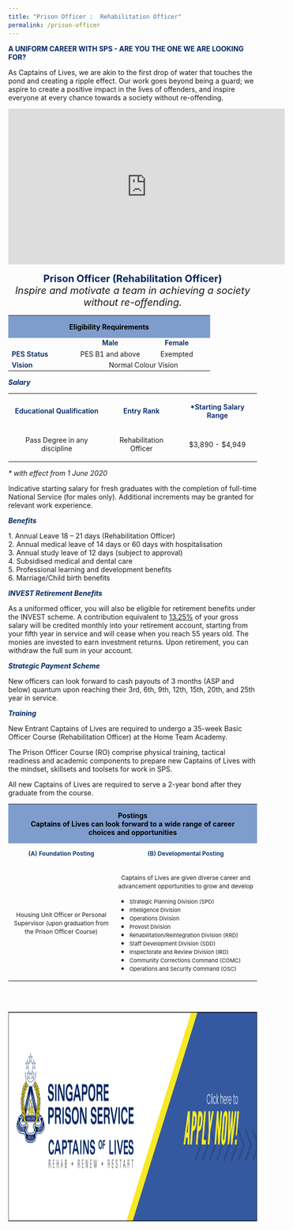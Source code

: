 ```yaml
---
title: "Prison Officer :  Rehabilitation Officer"
permalink: /prison-officer
---
```

<div class="container">
<p>
<span style="color: #002661;"><strong>A UNIFORM CAREER WITH SPS - ARE YOU THE ONE WE ARE LOOKING FOR?</strong></span>
</p>
<p class="copytext">
As Captains of Lives, we are akin to the first drop of water that touches the pond and creating a ripple effect. Our work goes beyond being a guard; we aspire to create&nbsp;a positive impact in the lives of offenders, and inspire everyone at every chance towards a society without re-offending.</p>
<div style="text-align: center;"><iframe allowfullscreen="" allow="accelerometer; autoplay; clipboard-write; encrypted-media; gyroscope; picture-in-picture" frameborder="0" title="YouTube video player" src="https://www.youtube.com/embed/CshxKg00Oao" height="315" width="560"></iframe>
<p style="text-align: center;" class="copytext"><span style="font-size: 20px;"><strong style="color: #002661;">Prison Officer (Rehabilitation Officer)</strong><br>
<em>Inspire and motivate a team in achieving a society without re-offending.</em></span></p>
</div>
<p style="text-align: center;">
<!--Eligibility Table-->
</p>
<div style="text-align: center;" class="tablewrap">
<table class="table">
    <tbody>
        <tr>
            <th colspan="3" style="margin: 0px; padding: 0px 20px; color: white; font-weight: bold; background-color: rgba(2, 62, 155, 0.5);">
            <p style="text-align: center; color: black;">Eligibility Requirements</p>
            </th>
        </tr>
        <tr>
            <td style="width: 34%;" class="cellheader">
            <p style="color: rgba(0, 38, 97, 1); font-weight: 600; text-align: center; margin: 0;" class="centre">&nbsp;</p>
            </td>
            <td style="width: 33%;" class="cellheader">
            <p style="color: rgba(0, 38, 97, 1); font-weight: 600; text-align: center; margin: 0;" class="centre">Male</p>
            </td>
            <td style="width: 33%;" class="cellheader">
            <p style="color: rgba(0, 38, 97, 1); font-weight: 600; text-align: center; margin: 0;" class="centre">Female</p>
            </td>
        </tr>
        <tr>
            <td style="text-align: left; vertical-align: middle;" class="cellheader">
            <p style="color: rgba(0, 38, 97, 1); font-weight: 600; margin: 0;">PES Status</p>
            </td>
            <td class="cellpadding">
            <p style="margin: 0;" class="centre">PES B1 and above</p>
            </td>
            <td class="cellpadding">
            <p style="margin: 0;" class="centre">Exempted</p>
            </td>
        </tr>
        <tr>
            <td style="text-align: left; vertical-align: middle;" class="cellheader">
            <p style="color: rgba(0, 38, 97, 1); font-weight: 600;margin: 0;">Vision</p>
            </td>
            <td colspan="2" style="text-align: center;" class="cellpadding">
            <p style="margin: 0;" class="centre">Normal Colour Vision</p>
            </td>
        </tr>
    </tbody>
</table>
<p style="text-align: left;" class="copytext">
</p>
</div>
<!--Salary-->
<div class="container">
<p class="subtitle"><strong><em><span style="color: #002661;">Salary</span></em></strong></p>
</div>
<!--Salary Table-->
<div style="text-align: center;" class="tablewrap">
<table class="table">
    <tbody>
        <tr>
            <th class="cellheader">
            <p style="text-align: center; color: rgba(0, 38, 97, 1); font-weight: 600;" class="centre">Educational Qualification</p>
            </th>
			<th class="cellheader">
            <p style="text-align: center; color: rgba(0, 38, 97, 1); font-weight: 600;" class="centre">Entry Rank </p>
            </th>
            <th class="cellheader">
            <p style="text-align: center; color: rgba(0, 38, 97, 1); font-weight: 600;" class="centre">*Starting Salary Range</p>
            </th>
        </tr>
        <tr>
            <td class="cellpadding">
            <p class="centre">Pass Degree in any discipline</p>
            </td>
			<td class="cellpadding">
            <p class="centre">Rehabilitation Officer</p>
            </td>
            <td class="cellpadding">
            <p class="centre">$3,890 - $4,949</p>
            </td>
        </tr>
    </tbody>
</table>
</div>
	<div class="container">
<p class="copytext"><i>* with effect from 1 June 2020</i></p>
<p class="copytext">
Indicative starting salary for fresh graduates with the completion of full-time National Service (for males only). Additional increments may be granted for relevant work experience.
</p></div>
<!--Sign On Bonus-->
<div class="container">
<p class="subtitle"><strong><em><span style="color: #002661;">Benefits</span></em></strong></p></div><div class="container">
<p class="copytext">
1. Annual Leave 18 – 21 days (Rehabilitation Officer)<br>
2. Annual medical leave of 14 days or 60 days with hospitalisation<br>
3. Annual study leave of 12 days (subject to approval)<br>
4. Subsidised medical and dental care<br>
5. Professional learning and development benefits<br>
6. Marriage/Child birth benefits</p>
<p><strong><em><span style="color: #002661;">INVEST Retirement Benefits</span></em></strong></p>
<p>As a uniformed officer, you will also be eligible for retirement benefits under the INVEST scheme. A contribution equivalent to <span style="text-decoration: underline">13.25%</span> of your gross salary will be credited monthly into your retirement account, starting from your fifth year in service and will cease when you reach 55 years old. The monies are invested to earn investment returns. Upon retirement, you can withdraw the full sum in your account.</p>
<p><strong><em><span style="color: #002661;">Strategic Payment Scheme</span></em></strong></p>
<p>New officers can look forward to cash payouts of 3 months (ASP and below) quantum upon reaching their 3rd, 6th, 9th, 12th, 15th, 20th, and 25th year in service.</p>
</div>
<!--Application Successful-->
<div class="container">
	<p>
</p><p class="subtitle"><em><strong><span style="color: #002661;">Training</span></strong></em></p>
<p class="copytext">
New Entrant Captains of Lives are required to undergo a 35-week Basic Officer Course (Rehabilitation Officer) at the Home Team Academy.
</p>
</div>
<!--Course Description-->
<div class="container">
<p class="copytext">The Prison Officer Course (RO)&nbsp;comprise physical training, tactical readiness and academic components to prepare new Captains of Lives&nbsp;with the mindset, skillsets and toolsets&nbsp;for work in SPS.</p>
<p class="copytext">All new Captains of Lives&nbsp;are required&nbsp;to serve a 2-year bond after they graduate from the course.</p>
</div>
<!--Posting-->
<div style="text-align: center;" class="tablewrap">
<!--Posting Table-->
<table class="table">
    <tbody>
        <tr>
            <th colspan="2" style="margin: 0px; padding: 0px 20px; color: white; font-size: 14px; font-weight: bold; background-color: rgba(2, 62, 155, 0.5);">
            <p style="text-align: center; color: black;"><span>Postings<br>
            Captains of Lives can look forward to a wide range of career choices and opportunities
            </span></p>
            </th>
        </tr>
        <tr>
            <td class="cellheader">
            <p style="color: rgba(0, 38, 97, 1); font-size: 12px; font-weight: 600;" class="centre">(A) Foundation Posting</p>
            </td>
            <td class="cellheader">
            <p style="color: rgba(0, 38, 97, 1); font-size: 12px; font-weight: 600;" class="centre">(B) Developmental Posting</p>
            </td>
        </tr>
        <tr>
            <td class="cellpadding">
            <p><span style="font-size: 12px;">Housing Unit Officer or Personal Supervisor (upon graduation from the Prison Officer Course)</span></p>
            </td>
            <td class="cellpadding">
            <p><span style="font-size: 12px;">Captains of Lives are given diverse career and advancement opportunities to grow and develop</span></p>
            <ul class="division">
                <li style="text-align: left;"><span style="font-size: 11px;">Strategic Planning Division (SPD)</span></li>
                <li style="text-align: left;"><span style="font-size: 11px;">Intelligence Division</span></li>
                <li style="text-align: left;"><span style="font-size: 11px;">Operations Division</span></li>
                <li style="text-align: left;"><span style="font-size: 11px;">Provost Division</span></li>
                <li style="text-align: left;"><span style="font-size: 11px;">Rehabilitation/Reintegration Division (RRD)</span></li>
                <li style="text-align: left;"><span style="font-size: 11px;">Staff Development Division (SDD)</span></li>
                <li style="text-align: left;"><span style="font-size: 11px;">Inspectorate and Review Division (IRD)</span></li>
                <li style="text-align: left;"><span style="font-size: 11px;">Community Corrections Command (COMC)</span></li>
                <li style="text-align: left;"><span style="font-size: 11px;">Operations and Security Command (OSC)</span></li>
            </ul>
            </td>
        </tr>
    </tbody>
</table>
</div>
<span></span>
<p style="text-align: right;">&nbsp;</p>
<p style="text-align: left;">&nbsp; &nbsp; &nbsp; &nbsp; &nbsp; &nbsp;<a href="http://careers.pageuppeople.com/688/cwlive/en/filter/?=&amp;search-keyword=singapore%20prison&amp;brand=mha%20-%20singapore%20prison%20service%20(sps)&amp;job-mail-subscribe-privacy=agree"><img style="vertical-align: middle;" title="Career Tabs Application Button" alt="Career Tabs Application Button" data-displaymode="Custom" data-customsizemethodproperties="{'MaxWidth':'650','MaxHeight':'','ScaleUp':false,'Quality':'High'}" data-method="ResizeFitToAreaArguments" src="/images/career-tabs-application-button.png?sfvrsn=d1f54adf_1&amp;MaxWidth=650&amp;MaxHeight=&amp;ScaleUp=false&amp;Quality=High&amp;Method=ResizeFitToAreaArguments&amp;Signature=F4BCD39DF7B5A3909D6BB5F6E14634A24F572D99" height="424" width="1500"></a></p>
</div>